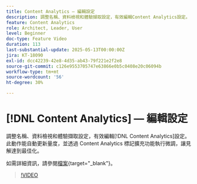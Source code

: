 ```yaml
---
title: Content Analytics — 編輯設定
description: 調整名稱、資料檢視和體驗擷取設定，有效編輯Content Analytics設定。
feature: Content Analytics
role: Architect, Leader, User
level: Beginner
doc-type: Feature Video
duration: 113
last-substantial-update: 2025-05-13T00:00:00Z
jira: KT-18090
exl-id: dcc42239-42e8-4d35-ab43-79f221e2f2e8
source-git-commit: c126e9553705747e63866e0b5c0408e20c06094b
workflow-type: tm+mt
source-wordcount: '56'
ht-degree: 30%

---
```


# [!DNL Content Analytics] — 編輯設定

調整名稱、資料檢視和體驗擷取設定，有效編輯[!DNL Content Analytics]設定。 此動作能自動更新量度，並透過 Content Analytics 標記擴充功能執行微調，讓見解達到最佳化。

如需詳細資訊，請參閱[檔案](https://experienceleague.adobe.com/en/docs/analytics-platform/using/content-analytics/configuration/guided){target="_blank"}。

>[!VIDEO](https://video.tv.adobe.com/v/3458439/?learn=on&enablevpops)
